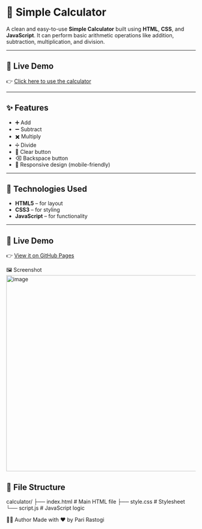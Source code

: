 # 🧮 Simple Calculator

A clean and easy-to-use **Simple Calculator** built using **HTML**, **CSS**, and **JavaScript**. It can perform basic arithmetic operations like addition, subtraction, multiplication, and division.

---

## 🔗 Live Demo

👉 [Click here to use the calculator](https://calculator-ten-beta-38.vercel.app/)


---

## ✨ Features

- ➕ Add  
- ➖ Subtract  
- ✖️ Multiply  
- ➗ Divide  
- 🔄 Clear button  
- ⌫ Backspace button  
- 📱 Responsive design (mobile-friendly)

---

## 🧰 Technologies Used

- **HTML5** – for layout  
- **CSS3** – for styling  
- **JavaScript** – for functionality  

---


## 🔗 Live Demo

👉 [View it on GitHub Pages](https://calculator-ten-beta-38.vercel.app/)


🖼️ Screenshot
<img width="629" height="522" alt="image" src="https://github.com/user-attachments/assets/fbc3b404-f634-46ec-8fec-a26c85cb8298" />


## 📁 File Structure

calculator/
├── index.html # Main HTML file
├── style.css # Stylesheet
└── script.js # JavaScript logic

👨‍💻 Author
Made with ❤️ by Pari Rastogi
